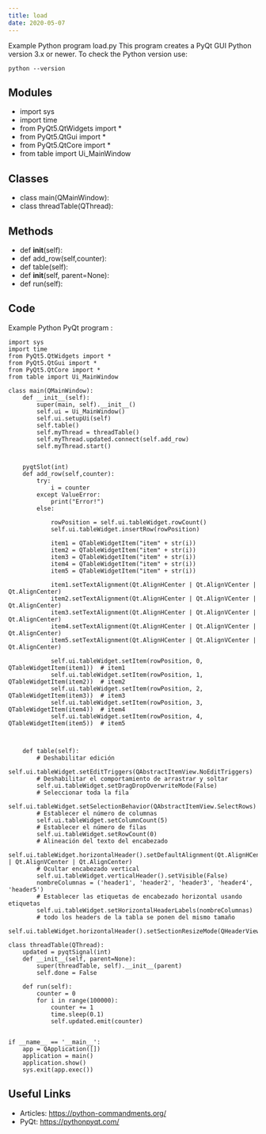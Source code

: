 ```yaml
---
title: load
date: 2020-05-07
---
```

Example Python program load.py
This program creates a PyQt GUI
Python version 3.x or newer.
To check the Python version use:

    python --version

## Modules

* import sys
* import time
* from PyQt5.QtWidgets import *
* from PyQt5.QtGui import *
* from PyQt5.QtCore import *
* from table import Ui_MainWindow

## Classes

* class main(QMainWindow):
* class threadTable(QThread):

## Methods

* def __init__(self):
* def add_row(self,counter):
* def table(self):
* def __init__(self, parent=None):
* def run(self):

## Code

Example Python PyQt program :

    import sys
    import time
    from PyQt5.QtWidgets import *
    from PyQt5.QtGui import *
    from PyQt5.QtCore import *
    from table import Ui_MainWindow
    
    class main(QMainWindow):
        def __init__(self):
            super(main, self).__init__()
            self.ui = Ui_MainWindow()
            self.ui.setupUi(self)
            self.table()
            self.myThread = threadTable()
            self.myThread.updated.connect(self.add_row)
            self.myThread.start()
    
    
        pyqtSlot(int)
        def add_row(self,counter):
            try:
                i = counter
            except ValueError:
                print("Error!")
            else:            
    
                rowPosition = self.ui.tableWidget.rowCount()
                self.ui.tableWidget.insertRow(rowPosition)
            
                item1 = QTableWidgetItem("item" + str(i))
                item2 = QTableWidgetItem("item" + str(i))
                item3 = QTableWidgetItem("item" + str(i))
                item4 = QTableWidgetItem("item" + str(i))
                item5 = QTableWidgetItem("item" + str(i))
    
                item1.setTextAlignment(Qt.AlignHCenter | Qt.AlignVCenter | Qt.AlignCenter)
                item2.setTextAlignment(Qt.AlignHCenter | Qt.AlignVCenter | Qt.AlignCenter)
                item3.setTextAlignment(Qt.AlignHCenter | Qt.AlignVCenter | Qt.AlignCenter)
                item4.setTextAlignment(Qt.AlignHCenter | Qt.AlignVCenter | Qt.AlignCenter)
                item5.setTextAlignment(Qt.AlignHCenter | Qt.AlignVCenter | Qt.AlignCenter)
    
                self.ui.tableWidget.setItem(rowPosition, 0, QTableWidgetItem(item1))  # item1
                self.ui.tableWidget.setItem(rowPosition, 1, QTableWidgetItem(item2))  # item2
                self.ui.tableWidget.setItem(rowPosition, 2, QTableWidgetItem(item3))  # item3
                self.ui.tableWidget.setItem(rowPosition, 3, QTableWidgetItem(item4))  # item4
                self.ui.tableWidget.setItem(rowPosition, 4, QTableWidgetItem(item5))  # item5   
    
    
    
        def table(self):
            # Deshabilitar edición
            self.ui.tableWidget.setEditTriggers(QAbstractItemView.NoEditTriggers)
            # Deshabilitar el comportamiento de arrastrar y soltar
            self.ui.tableWidget.setDragDropOverwriteMode(False)
            # Seleccionar toda la fila
            self.ui.tableWidget.setSelectionBehavior(QAbstractItemView.SelectRows)
            # Establecer el número de columnas
            self.ui.tableWidget.setColumnCount(5)
            # Establecer el número de filas
            self.ui.tableWidget.setRowCount(0)
            # Alineación del texto del encabezado
            self.ui.tableWidget.horizontalHeader().setDefaultAlignment(Qt.AlignHCenter | Qt.AlignVCenter | Qt.AlignCenter)
            # Ocultar encabezado vertical
            self.ui.tableWidget.verticalHeader().setVisible(False)
            nombreColumnas = ('header1', 'header2', 'header3', 'header4', 'header5')
            # Establecer las etiquetas de encabezado horizontal usando etiquetas
            self.ui.tableWidget.setHorizontalHeaderLabels(nombreColumnas)
            # todo los headers de la tabla se ponen del mismo tamaño
            self.ui.tableWidget.horizontalHeader().setSectionResizeMode(QHeaderView.Stretch)
    
    class threadTable(QThread):
        updated = pyqtSignal(int)
        def __init__(self, parent=None):
            super(threadTable, self).__init__(parent)
            self.done = False
    
        def run(self):
            counter = 0
            for i in range(100000):
                counter += 1
                time.sleep(0.1)
                self.updated.emit(counter)
    
    
    if __name__ == '__main__':
        app = QApplication([])
        application = main()
        application.show()
        sys.exit(app.exec())

## Useful Links

- Articles: https://python-commandments.org/
- PyQt: https://pythonpyqt.com/
